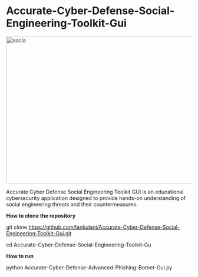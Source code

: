 # Accurate-Cyber-Defense-Social-Engineering-Toolkit-Gui

<img width="1536" height="400" alt="socia" src="https://github.com/user-attachments/assets/268a1dbf-8778-4594-8e00-dc5f9cf96360" />


Accurate Cyber Defense Social Engineering Toolkit GUI is an educational cybersecurity application designed to provide hands-on understanding of social engineering threats and their countermeasures.


**How to clone the repository**

git clone https://github.com/Iankulani/Accurate-Cyber-Defense-Social-Engineering-Toolkit-Gui.git

cd Accurate-Cyber-Defense-Social-Engineering-Toolkit-Gu

**How to run**

python Accurate-Cyber-Defense-Advanced-Phishing-Botnet-Gui.py



